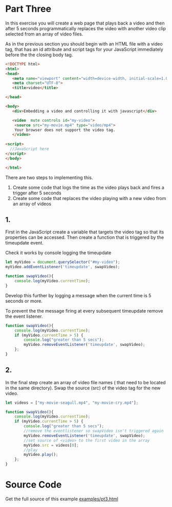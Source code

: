 # Part Three
In this exercise you will create a web page that plays back a video and then after 5 seconds programmatically replaces the video with another video clip selected from an array of video files.

As in the previous  section you should begin with an HTML file with a video tag,  that has an id  attribute and script tags for your JavaScript immediately before the the closing body tag.
```html
<!DOCTYPE html>
<html>
<head>
   <meta name="viewport" content="width=device-width, initial-scale=1.0">
   <meta charset="UTF-8">
   <title>video</title>

</head>

<body>
   <div>Embedding a video and controlling it with javascript</div>

   <video  mute controls id="my-video">
	<source src="my-movie.mp4" type="video/mp4">
	Your browser does not support the video tag.
   </video>
	
<script> 
  //JavaScript here
</script> 
</body>

</html>
```
There are two steps to implementing this.  
1. Create some code that logs the time as the video plays back and fires a trigger after 5 seconds
2. Create some code that replaces the video playing with a new video from an array of videos

## 1.
First in the JavaScript create a variable that targets the video tag so that its properties can be accessed. Then create a function  that is triggered by the timeupdate event. 

Check it works by console logging the timeupdate
```JavaScript
let myVideo = document.querySelector("#my-video"); 
myVideo.addEventListener('timeupdate', swapVideo);

function swapVideo(){
	console.log(myVideo.currentTime);
}
```
Develop this further by logging a message when the current time is 5 seconds or more.

To prevent the the message firing at every subsequent timeupdate remove the event listener.
```JavaScript
function swapVideo(){
	console.log(myVideo.currentTime);
	if (myVideo.currentTime > 5) {
		console.log("greater than 5 secs");
		myVideo.removeEventListener('timeupdate', swapVideo);
	};
}
```
## 2.
In the final step create an array of video file names ( that need to be located in the same directory). Swap the source (src) of the video tag for the new video.
```JavaScript
let videos = ["my-movie-seagull.mp4", "my-movie-cry.mp4"];

function swapVideo(){
	console.log(myVideo.currentTime);
	if (myVideo.currentTime > 5) {
		console.log("greater than 5 secs");
		//remove the eventlistener so swapVideo isn't triggered again
		myVideo.removeEventListener('timeupdate', swapVideo);
		//set source of <video> to the first video in the array
		myVideo.src = videos[0];
		//play
		myVideo.play();
	};
}
```
# Source Code
Get the full source of this example [examples/pt3.html](examples/pt3.html)
